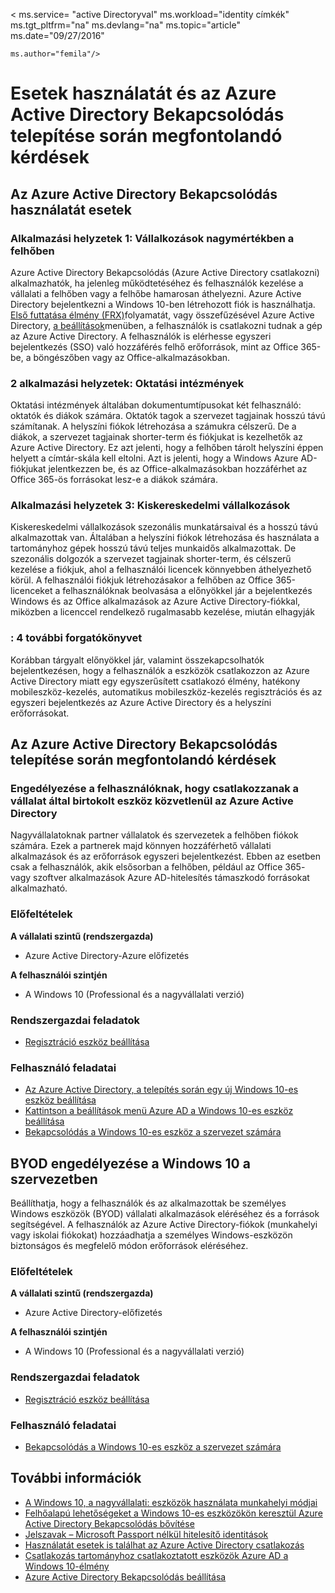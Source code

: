 <properties
    pageTitle="Esetek használatát és az Azure Active Directory Bekapcsolódás telepítése során megfontolandó kérdések |} Microsoft Azure"
    description="Ebből a cikkből megtudhatja, hogy a rendszergazdák hozhatnak Azure Active Directory Bekapcsolódás a végfelhasználók (alkalmazottak, diákok számára, más felhasználók). Különböző a való életben alkalmazási eseteit, az Azure Active Directory Bekapcsolódás is ismerteti."
    services="active-directory"
    documentationCenter=""
    authors="femila"
    manager="swadhwa"
    editor=""
    tags="azure-classic-portal"/>

< ms.service= "active Directoryval" ms.workload="identity címkék" ms.tgt_pltfrm="na" ms.devlang="na" ms.topic="article" ms.date="09/27/2016"

    ms.author="femila"/>

# <a name="usage-scenarios-and-deployment-considerations-for-azure-ad-join"></a>Esetek használatát és az Azure Active Directory Bekapcsolódás telepítése során megfontolandó kérdések

## <a name="usage-scenarios-for-azure-ad-join"></a>Az Azure Active Directory Bekapcsolódás használatát esetek
### <a name="scenario-1-businesses-largely-in-the-cloud"></a>Alkalmazási helyzetek 1: Vállalkozások nagymértékben a felhőben

Azure Active Directory Bekapcsolódás (Azure Active Directory csatlakozni) alkalmazhatók, ha jelenleg működtetéséhez és felhasználók kezelése a vállalati a felhőben vagy a felhőbe hamarosan áthelyezni. Azure Active Directory bejelentkezni a Windows 10-ben létrehozott fiók is használhatja. [Első futtatása élmény (FRX)](active-directory-azureadjoin-user-frx.md)folyamatát, vagy összefűzésével Azure Active Directory, [a beállítások](active-directory-azureadjoin-user-upgrade.md)menüben, a felhasználók is csatlakozni tudnak a gép az Azure Active Directory.  A felhasználók is elérhesse egyszeri bejelentkezés (SSO) való hozzáférés felhő erőforrások, mint az Office 365-be, a böngészőben vagy az Office-alkalmazásokban.

### <a name="scenario-2-educational-institutions"></a>2 alkalmazási helyzetek: Oktatási intézmények

Oktatási intézmények általában dokumentumtípusokat két felhasználó: oktatók és diákok számára. Oktatók tagok a szervezet tagjainak hosszú távú számítanak. A helyszíni fiókok létrehozása a számukra célszerű. De a diákok, a szervezet tagjainak shorter-term és fiókjukat is kezelhetők az Azure Active Directory. Ez azt jelenti, hogy a felhőben tárolt helyszíni éppen helyett a címtár-skála kell eltolni. Azt is jelenti, hogy a Windows Azure AD-fiókjukat jelentkezzen be, és az Office-alkalmazásokban hozzáférhet az Office 365-ös forrásokat lesz-e a diákok számára.

### <a name="scenario-3-retail-businesses"></a>Alkalmazási helyzetek 3: Kiskereskedelmi vállalkozások

Kiskereskedelmi vállalkozások szezonális munkatársaival és a hosszú távú alkalmazottak van. Általában a helyszíni fiókok létrehozása és használata a tartományhoz gépek hosszú távú teljes munkaidős alkalmazottak. De szezonális dolgozók a szervezet tagjainak shorter-term, és célszerű kezelése a fiókjuk, ahol a felhasználói licencek könnyebben áthelyezhető körül. A felhasználói fiókjuk létrehozásakor a felhőben az Office 365-licenceket a felhasználóknak beolvasása a előnyökkel jár a bejelentkezés Windows és az Office alkalmazások az Azure Active Directory-fiókkal, miközben a licenccel rendelkező rugalmasabb kezelése, miután elhagyják

### <a name="scenario-4-additional-scenarios"></a>: 4 további forgatókönyvet

Korábban tárgyalt előnyökkel jár, valamint összekapcsolhatók bejelentkezésen, hogy a felhasználók a eszközök csatlakozzon az Azure Active Directory miatt egy egyszerűsített csatlakozó élmény, hatékony mobileszköz-kezelés, automatikus mobileszköz-kezelés regisztrációs és az egyszeri bejelentkezés az Azure Active Directory és a helyszíni erőforrásokat.  


## <a name="deployment-considerations-for-azure-ad-join"></a>Az Azure Active Directory Bekapcsolódás telepítése során megfontolandó kérdések

### <a name="enable-your-users-to-join-a-company-owned-device-directly-to-azure-ad"></a>Engedélyezése a felhasználóknak, hogy csatlakozzanak a vállalat által birtokolt eszköz közvetlenül az Azure Active Directory


Nagyvállalatoknak partner vállalatok és szervezetek a felhőben fiókok számára. Ezek a partnerek majd könnyen hozzáférhető vállalati alkalmazások és az erőforrások egyszeri bejelentkezést. Ebben az esetben csak a felhasználók, akik elsősorban a felhőben, például az Office 365- vagy szoftver alkalmazások Azure AD-hitelesítés támaszkodó forrásokat alkalmazható.

### <a name="prerequisites"></a>Előfeltételek
**A vállalati szintű (rendszergazda)**

*   Azure Active Directory-Azure előfizetés  

**A felhasználói szintjén**

*   A Windows 10 (Professional és a nagyvállalati verzió)

### <a name="administrator-tasks"></a>Rendszergazdai feladatok
* [Regisztráció eszköz beállítása](active-directory-azureadjoin-setup.md)

### <a name="user-tasks"></a>Felhasználó feladatai
* [Az Azure Active Directory, a telepítés során egy új Windows 10-es eszköz beállítása](active-directory-azureadjoin-user-frx.md)
* [Kattintson a beállítások menü Azure AD a Windows 10-es eszköz beállítása](active-directory-azureadjoin-user-upgrade.md)
* [Bekapcsolódás a Windows 10-es eszköz a szervezet számára](active-directory-azureadjoin-personal-device.md)



## <a name="enable-byod-in-your-organization-for-windows-10"></a>BYOD engedélyezése a Windows 10 a szervezetben
Beállíthatja, hogy a felhasználók és az alkalmazottak be személyes Windows eszközök (BYOD) vállalati alkalmazások eléréséhez és a források segítségével. A felhasználók az Azure Active Directory-fiókok (munkahelyi vagy iskolai fiókokat) hozzáadhatja a személyes Windows-eszközön biztonságos és megfelelő módon erőforrások eléréséhez.

### <a name="prerequisites"></a>Előfeltételek
**A vállalati szintű (rendszergazda)**

*   Azure Active Directory-előfizetés

**A felhasználói szintjén**

*   A Windows 10 (Professional és a nagyvállalati verzió)


### <a name="administrator-tasks"></a>Rendszergazdai feladatok

* [Regisztráció eszköz beállítása](active-directory-azureadjoin-setup.md)

### <a name="user-tasks"></a>Felhasználó feladatai
* [Bekapcsolódás a Windows 10-es eszköz a szervezet számára](active-directory-azureadjoin-personal-device.md)


## <a name="additional-information"></a>További információk
* [A Windows 10, a nagyvállalati: eszközök használata munkahelyi módjai](active-directory-azureadjoin-windows10-devices-overview.md)
* [Felhőalapú lehetőségeket a Windows 10-es eszközökön keresztül Azure Active Directory Bekapcsolódás bővítése](active-directory-azureadjoin-user-upgrade.md)
* [Jelszavak – Microsoft Passport nélkül hitelesítő identitások](active-directory-azureadjoin-passport.md)
* [Használatát esetek is találhat az Azure Active Directory csatlakozás](active-directory-azureadjoin-deployment-aadjoindirect.md)
* [Csatlakozás tartományhoz csatlakoztatott eszközök Azure AD a Windows 10-élmény](active-directory-azureadjoin-devices-group-policy.md)
* [Azure Active Directory Bekapcsolódás beállítása](active-directory-azureadjoin-setup.md)
